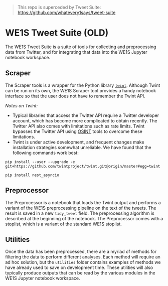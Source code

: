 > This repo is superceded by Tweet Suite: https://github.com/whatevery1says/tweet-suite

# WE1S Tweet Suite (OLD)

The WE1S Tweet Suite is a suite of tools for collecting and preprocessing data from Twitter, and for integrating that data into the WE1S Jupyter notebook workspace.

## Scraper

The Scraper tools is a wrapper for the Python library [`twint`](https://github.com/twintproject/twint). Although Twint can be run on its own, the WE1S Scraper tool provides a handy notebook interface so that the user does not have to remember the Twint API.

*Notes on Twint:*

- Typical libraries that access the Twitter API require a Twitter developer account, which has become more complicated to obtain recently. The Twitter API also comes with limitations such as rate limits. Twint bypasses the Twitter API using [OSINT](https://en.wikipedia.org/wiki/Open-source_intelligence) tools to overcome these limitations.
- Twint is under active development, and frequent changes make installation strategies somewhat unreliable. We have found that the following commands work best:

```
pip install --user --upgrade -e git+https://github.com/twintproject/twint.git@origin/master#egg=twint

pip install nest_asyncio
```

## Preprocessor

The Preprocessor is a notebook that loads the Twint output and performs a variant of the WE1S preprocessing pipeline on the text of the tweets. The result is saved in a new `tidy_tweet` field. The preprocessing algorithm is described at the beginning of the notebook. The Preprocessor comes with a stoplist, which is a variant of the standard WE1S stoplist.

## Utilities

Once the data has been preprocessed, there are a myriad of methods for filtering the data to perform different analyses. Each method will require an ad hoc solution, but the `utilities` folder contains examples of methods we have already used to save on development time. These utilities will also typically produce outputs that can be read by the various modules in the WE1S Jupyter notebook workspace.
